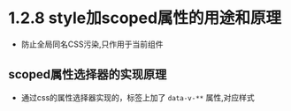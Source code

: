 # 1.2.8 style加scoped属性的用途和原理

- 防止全局同名CSS污染,只作用于当前组件


## scoped属性选择器的实现原理

- 通过css的属性选择器实现的，标签上加了 `data-v-**` 属性,对应样式

